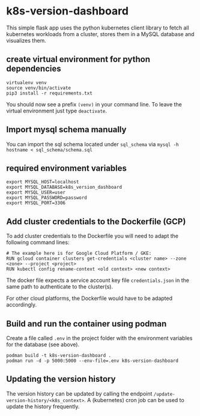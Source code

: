 # k8s-version-dashboard

This simple flask app uses the python kubernetes client library to fetch all kubernetes workloads from a cluster, stores them in a MySQL database
and visualizes them.

## create virtual environment for python dependencies
```
virtualenv venv
source venv/bin/activate
pip3 install -r requirements.txt
```
You should now see a prefix `(venv)` in your command line. To leave the virtual environment just type `deactivate`.

## Import mysql schema manually

You can import the sql schema located under `sql_schema` via `mysql -h hostname < sql_schema/schema.sql`

## required environment variables

```
export MYSQL_HOST=localhost
export MYSQL_DATABASE=k8s_version_dashboard
export MYSQL_USER=user
export MYSQL_PASSWORD=password
export MYSQL_PORT=3306
```

## Add cluster credentials to the Dockerfile (GCP)

To add cluster credentials to the Dockerfile you will need to adapt the following command lines:
```
# The example here is for Google Cloud Platform / GKE: 
RUN gcloud container clusters get-credentials <cluster name> --zone <zone> --project <project>
RUN kubectl config rename-context <old context> <new context>
```
The docker file expects a service account key file `credentials.json` in the same path to authenticate to the cluster(s). 

For other cloud platforms, the Dockerfile would have to be adapted accordingly.

## Build and run the container using podman

Create a file called `.env` in the project folder with the environment variables for the database (see above).
```
podman build -t k8s-version-dashboard .
podman run -d -p 5000:5000 --env-file=.env k8s-version-dashboard
```

## Updating the version history

The version history can be updated by calling the endpoint `/update-version-history/<k8s_context>`. A (kubernetes) cron job can be used to update the history frequently. 